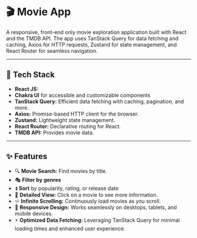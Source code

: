# 🎬 Movie App

A responsive, front-end only movie exploration application built with React and the TMDB API. The app uses TanStack Query for data fetching and caching,
Axios for HTTP requests, Zustand for state management, and React Router for seamless navigation.

---

## 🔧 Tech Stack

- **React JS:** 
- **Chakra UI** for accessible and customizable components
- **TanStack Query:** Efficient data fetching with caching, pagination, and more.
- **Axios:** Promise-based HTTP client for the browser.
- **Zustand:** Lightweight state management.
- **React Router:** Declarative routing for React.
- **TMDB API:** Provides movie data.

---

## ✨ Features

- 🔍 **Movie Search:** Find movies by title.
- 🎭 **Filter by genres**
- ⏫ **Sort** by popularity, rating, or release date
- 📄 **Detailed View:** Click on a movie to see more information.
- ♾️ **Infinite Scrolling:** Continuously load movies as you scroll.
- 🎨 **Responsive Design:** Works seamlessly on desktops, tablets, and mobile devices.
- ⚡ **Optimized Data Fetching:** Leveraging TanStack Query for minimal loading times and enhanced user experience.
